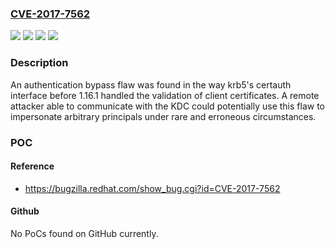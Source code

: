 ### [CVE-2017-7562](https://cve.mitre.org/cgi-bin/cvename.cgi?name=CVE-2017-7562)
![](https://img.shields.io/static/v1?label=Product&message=krb5&color=blue)
![](https://img.shields.io/static/v1?label=Version&message=%3D%201.16.1%20&color=brighgreen)
![](https://img.shields.io/static/v1?label=Vulnerability&message=CWE-287&color=brighgreen)
![](https://img.shields.io/static/v1?label=Vulnerability&message=CWE-295&color=brighgreen)

### Description

An authentication bypass flaw was found in the way krb5's certauth interface before 1.16.1 handled the validation of client certificates. A remote attacker able to communicate with the KDC could potentially use this flaw to impersonate arbitrary principals under rare and erroneous circumstances.

### POC

#### Reference
- https://bugzilla.redhat.com/show_bug.cgi?id=CVE-2017-7562

#### Github
No PoCs found on GitHub currently.

